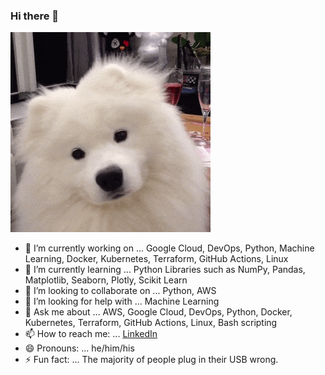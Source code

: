 ### Hi there 👋

![dog-samoyed-head-tilt](https://github.com/anuragsingh2207/anuragsingh2207/blob/main/readme-files/samoed.gif?raw=true)

- 🔭 I’m currently working on ... Google Cloud, DevOps, Python, Machine Learning, Docker, Kubernetes, Terraform, GitHub Actions, Linux
- 🌱 I’m currently learning ... Python Libraries such as NumPy, Pandas, Matplotlib, Seaborn, Plotly, Scikit Learn
- 👯 I’m looking to collaborate on ... Python, AWS
- 🤔 I’m looking for help with ... Machine Learning
- 💬 Ask me about ... AWS, Google Cloud, DevOps, Python, Docker, Kubernetes, Terraform, GitHub Actions, Linux, Bash scripting
- 📫 How to reach me: ...  [LinkedIn](https://www.linkedin.com/in/anurag-singh-2207/)
- 😄 Pronouns: ... he/him/his
- ⚡ Fun fact: ... The majority of people plug in their USB wrong.


